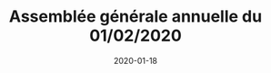 ---
layout: default
date: 2020-01-18
img: 
category: info
title: "Assemblée générale annuelle du 01/02/2020"
description: "Nous avons le plaisir de vous inviter à notre prochaine AG du 1er Février prochain. Plus d'informations dans la convocation ci-dessous. Merci de nous confirmer votre présence - À très vite!"
tags: association
doclink: "/doc/Convocation_AG_2020.pdf"
button_name: Convocation AG
---
